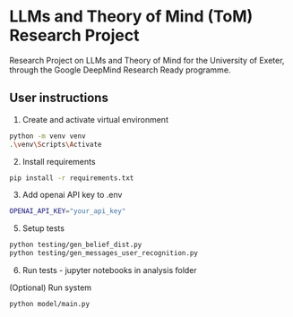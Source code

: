 # LLMs and Theory of Mind (ToM) Research Project

Research Project on LLMs and Theory of Mind for the University of Exeter, through the Google DeepMind Research Ready programme.

## User instructions

1. Create and activate virtual environment
```sh
python -m venv venv
.\venv\Scripts\Activate
```

2. Install requirements
```sh
pip install -r requirements.txt  
```

3. Add openai API key to .env
```sh
OPENAI_API_KEY="your_api_key"
```

5. Setup tests
```sh
python testing/gen_belief_dist.py
python testing/gen_messages_user_recognition.py
```

6. Run tests - jupyter notebooks in analysis folder

(Optional) Run system
```sh
python model/main.py
```
